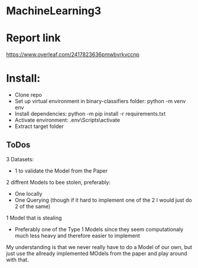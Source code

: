 # MachineLearning3

# Report link
https://www.overleaf.com/2417823636pmwbvrkvccnp

# Install:
* Clone repo
* Set up virtual environment in binary-classifiers folder: python -m venv env
* Install dependencies: python -m pip install -r requirements.txt
* Activate environment: .env\Scripts\activate
* Extract target folder


## ToDos

3 Datasets:
- 1 to validate the Model from the Paper

2 diffrent Models to bee stolen, preferably:
- One locally
- One Querying
(though if it hard to implement one of the 2 I would just do 2 of the same)

1 Model that is stealing
- Preferably one of the Type 1 Models since they seem computationaly much less heavy and therefore easier to implement

My understanding is that we never really have to do a Model of our own, but just use the allready implemented MOdels from the paper and play around with that.